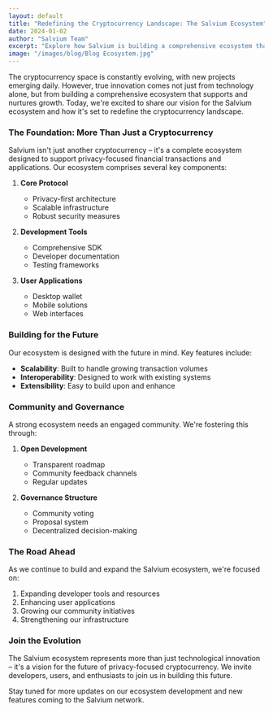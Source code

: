 ```yaml
---
layout: default
title: "Redefining the Cryptocurrency Landscape: The Salvium Ecosystem"
date: 2024-01-02
author: "Salvium Team"
excerpt: "Explore how Salvium is building a comprehensive ecosystem that's reshaping the future of privacy-focused cryptocurrencies."
image: "/images/blog/Blog Ecosystem.jpg"
---
```


The cryptocurrency space is constantly evolving, with new projects emerging daily. However, true innovation comes not just from technology alone, but from building a comprehensive ecosystem that supports and nurtures growth. Today, we're excited to share our vision for the Salvium ecosystem and how it's set to redefine the cryptocurrency landscape.

### The Foundation: More Than Just a Cryptocurrency

Salvium isn't just another cryptocurrency – it's a complete ecosystem designed to support privacy-focused financial transactions and applications. Our ecosystem comprises several key components:

1. **Core Protocol**
   - Privacy-first architecture
   - Scalable infrastructure
   - Robust security measures

2. **Development Tools**
   - Comprehensive SDK
   - Developer documentation
   - Testing frameworks

3. **User Applications**
   - Desktop wallet
   - Mobile solutions
   - Web interfaces

### Building for the Future

Our ecosystem is designed with the future in mind. Key features include:

- **Scalability**: Built to handle growing transaction volumes
- **Interoperability**: Designed to work with existing systems
- **Extensibility**: Easy to build upon and enhance

### Community and Governance

A strong ecosystem needs an engaged community. We're fostering this through:

1. **Open Development**
   - Transparent roadmap
   - Community feedback channels
   - Regular updates

2. **Governance Structure**
   - Community voting
   - Proposal system
   - Decentralized decision-making

### The Road Ahead

As we continue to build and expand the Salvium ecosystem, we're focused on:

1. Expanding developer tools and resources
2. Enhancing user applications
3. Growing our community initiatives
4. Strengthening our infrastructure

### Join the Evolution

The Salvium ecosystem represents more than just technological innovation – it's a vision for the future of privacy-focused cryptocurrency. We invite developers, users, and enthusiasts to join us in building this future.

Stay tuned for more updates on our ecosystem development and new features coming to the Salvium network.
